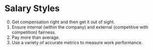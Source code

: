 # Salary Styles

0. Get compensation right and then get it out of sight.
0. Ensure internal (within the company) and external (competitive with competition) fairness.
0. Pay more than average.
0. Use a variety of accurate metrics to measure work performance.
